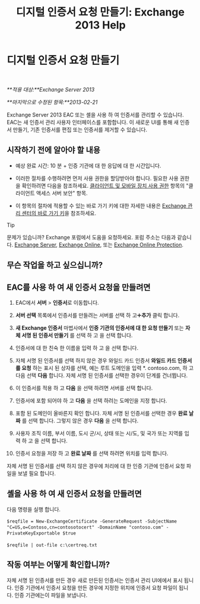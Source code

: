 ﻿---
title: '디지털 인증서 요청 만들기: Exchange 2013 Help'
TOCTitle: 디지털 인증서 요청 만들기
ms:assetid: efb00de7-070b-46bf-a2fc-00d07ae085c1
ms:mtpsurl: https://technet.microsoft.com/ko-kr/library/Bb125165(v=EXCHG.150)
ms:contentKeyID: 52058147
ms.date: 05/22/2018
mtps_version: v=EXCHG.150
ms.translationtype: MT
---

# 디지털 인증서 요청 만들기

 

_**적용 대상:**Exchange Server 2013_

_**마지막으로 수정된 항목:**2013-02-21_

Exchange Server 2013 EAC 또는 셸을 사용 하 여 인증서를 관리할 수 있습니다. EAC는 새 인증서 관리 사용자 인터페이스를 포함합니다. 이 새로운 UI를 통해 새 인증서 만들기, 기존 인증서를 편집 또는 인증서를 제거할 수 있습니다.

## 시작하기 전에 알아야 할 내용

  - 예상 완료 시간: 10 분 + 인증 기관에 대 한 응답에 대 한 시간입니다.

  - 이러한 절차를 수행하려면 먼저 사용 권한을 할당받아야 합니다. 필요한 사용 권한을 확인하려면 다음을 참조하세요. [클라이언트 및 모바일 장치 사용 권한](clients-and-mobile-devices-permissions-exchange-2013-help.md) 항목의 "클라이언트 액세스 서버 보안" 항목.

  - 이 항목의 절차에 적용할 수 있는 바로 가기 키에 대한 자세한 내용은 [Exchange 관리 센터의 바로 가기 키](keyboard-shortcuts-in-the-exchange-admin-center-exchange-online-protection-help.md)을 참조하세요.


> [!TIP]
> 문제가 있습니까? Exchange 포럼에서 도움을 요청하세요. 포럼 주소는 다음과 같습니다. <A href="https://go.microsoft.com/fwlink/p/?linkid=60612">Exchange Server</A>, <A href="https://go.microsoft.com/fwlink/p/?linkid=267542">Exchange Online</A>, 또는 <A href="https://go.microsoft.com/fwlink/p/?linkid=285351">Exchange Online Protection</A>.



## 무슨 작업을 하고 싶으십니까?

## EAC를 사용 하 여 새 인증서 요청을 만들려면

1.  EAC에서 **서버** \> **인증서**로 이동합니다.

2.  **서버 선택** 목록에서 인증서를 만들려는 서버를 선택 하 고![아이콘 추가](images/JJ218640.c1e75329-d6d7-4073-a27d-498590bbb558(EXCHG.150).gif "아이콘 추가")**추가** 클릭 합니다.

3.  **새 Exchange 인증서** 마법사에서 **인증 기관의 인증서에 대 한 요청 만들기** 또는 **자체 서명 된 인증서 만들기** 를 선택 하 고 을 선택 합니다.

4.  인증서에 대 한 친숙 한 이름을 입력 하 고 을 선택 합니다.

5.  자체 서명 된 인증서를 선택 하지 않은 경우 와일드 카드 인증서 **와일드 카드 인증서를 요청** 하는 표시 된 상자를 선택, 예는 루트 도메인을 입력 \*. contoso.com, 하 고 다음 선택 **다음** 합니다. 자체 서명 된 인증서를 선택한 경우이 단계를 건너뜁니다.

6.  이 인증서를 적용 하 고 **다음** 을 선택 하려면 서버를 선택 합니다.

7.  인증서에 포함 되어야 하 고 **다음** 을 선택 하려는 도메인을 지정 합니다.

8.  포함 된 도메인이 올바른지 확인 합니다. 자체 서명 된 인증서를 선택한 경우 **완료 날짜** 를 선택 합니다. 그렇지 않은 경우 **다음** 을 선택 합니다.

9.  사용자 조직 이름, 부서 이름, 도시 군/시, 상태 또는 시/도, 및 국가 또는 지역를 입력 하 고 을 선택 합니다.

10. 인증서 요청을 저장 하 고 **완료 날짜** 를 선택 하려면 위치를 입력 합니다.

자체 서명 된 인증서를 선택 하지 않은 경우에 처리에 대 한 인증 기관에 인증서 요청 파일을 보낼 필요 합니다.

## 셸을 사용 하 여 새 인증서 요청을 만들려면

다음 명령을 실행 합니다.

    $reqfile = New-ExchangeCertificate -GenerateRequest -SubjectName "C=US,o=Contoso,cn=contosotocert" -DomainName "contoso.com" -PrivateKeyExportable $true

    $reqfile | out-file c:\certreq.txt

## 작동 여부는 어떻게 확인합니까?

자체 서명 된 인증서를 만든 경우 새로 만든된 인증서는 인증서 관리 UI에에서 표시 됩니다. 인증 기관에서 인증서 요청을 만든 경우에 지정한 위치에 인증서 요청 파일이 됩니다. 인증 기관에는이 파일을 보냅니다.

